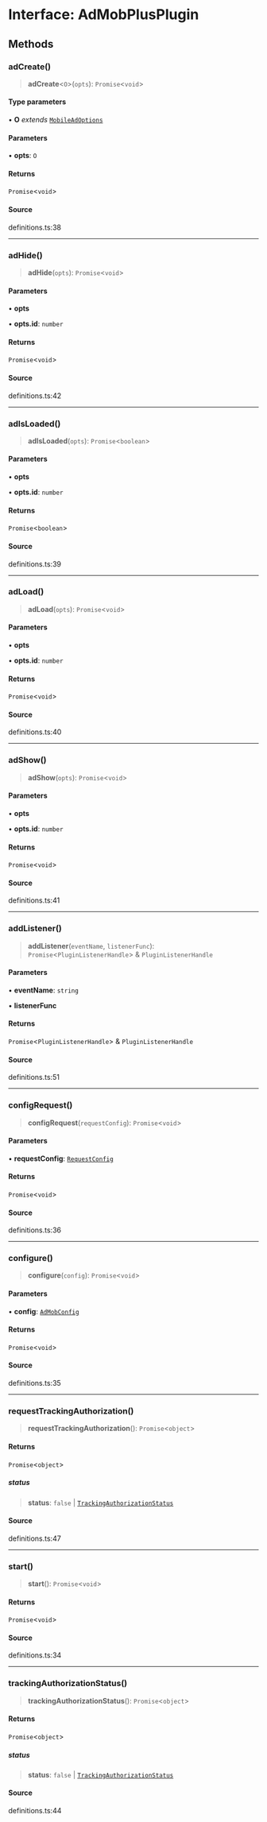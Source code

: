 # Interface: AdMobPlusPlugin

## Methods

### adCreate()

> **adCreate**\<`O`\>(`opts`): `Promise`\<`void`\>

#### Type parameters

• **O** *extends* [`MobileAdOptions`](../type-aliases/MobileAdOptions.md)

#### Parameters

• **opts**: `O`

#### Returns

`Promise`\<`void`\>

#### Source

definitions.ts:38

***

### adHide()

> **adHide**(`opts`): `Promise`\<`void`\>

#### Parameters

• **opts**

• **opts.id**: `number`

#### Returns

`Promise`\<`void`\>

#### Source

definitions.ts:42

***

### adIsLoaded()

> **adIsLoaded**(`opts`): `Promise`\<`boolean`\>

#### Parameters

• **opts**

• **opts.id**: `number`

#### Returns

`Promise`\<`boolean`\>

#### Source

definitions.ts:39

***

### adLoad()

> **adLoad**(`opts`): `Promise`\<`void`\>

#### Parameters

• **opts**

• **opts.id**: `number`

#### Returns

`Promise`\<`void`\>

#### Source

definitions.ts:40

***

### adShow()

> **adShow**(`opts`): `Promise`\<`void`\>

#### Parameters

• **opts**

• **opts.id**: `number`

#### Returns

`Promise`\<`void`\>

#### Source

definitions.ts:41

***

### addListener()

> **addListener**(`eventName`, `listenerFunc`): `Promise`\<`PluginListenerHandle`\> & `PluginListenerHandle`

#### Parameters

• **eventName**: `string`

• **listenerFunc**

#### Returns

`Promise`\<`PluginListenerHandle`\> & `PluginListenerHandle`

#### Source

definitions.ts:51

***

### configRequest()

> **configRequest**(`requestConfig`): `Promise`\<`void`\>

#### Parameters

• **requestConfig**: [`RequestConfig`](../type-aliases/RequestConfig.md)

#### Returns

`Promise`\<`void`\>

#### Source

definitions.ts:36

***

### configure()

> **configure**(`config`): `Promise`\<`void`\>

#### Parameters

• **config**: [`AdMobConfig`](../type-aliases/AdMobConfig.md)

#### Returns

`Promise`\<`void`\>

#### Source

definitions.ts:35

***

### requestTrackingAuthorization()

> **requestTrackingAuthorization**(): `Promise`\<`object`\>

#### Returns

`Promise`\<`object`\>

##### status

> **status**: `false` \| [`TrackingAuthorizationStatus`](../enumerations/TrackingAuthorizationStatus.md)

#### Source

definitions.ts:47

***

### start()

> **start**(): `Promise`\<`void`\>

#### Returns

`Promise`\<`void`\>

#### Source

definitions.ts:34

***

### trackingAuthorizationStatus()

> **trackingAuthorizationStatus**(): `Promise`\<`object`\>

#### Returns

`Promise`\<`object`\>

##### status

> **status**: `false` \| [`TrackingAuthorizationStatus`](../enumerations/TrackingAuthorizationStatus.md)

#### Source

definitions.ts:44
